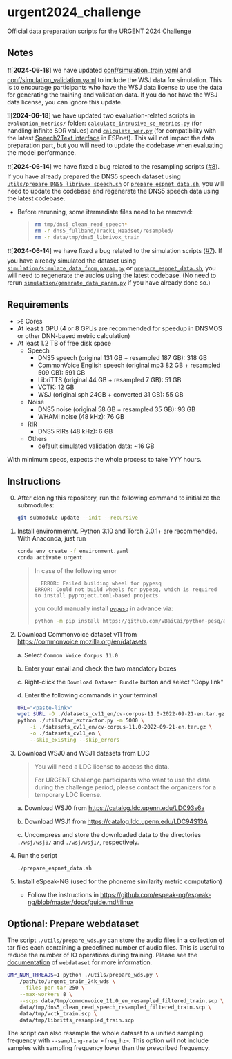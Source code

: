 # urgent2024_challenge
Official data preparation scripts for the URGENT 2024 Challenge

## Notes

❗️❗️[**2024-06-18**] we have updated [conf/simulation_train.yaml](https://github.com/urgent-challenge/urgent2024_challenge/tree/main/conf/simulation_train.yaml) and [conf/simulation_validation.yaml](https://github.com/urgent-challenge/urgent2024_challenge/tree/main/conf/simulation_validation.yaml) to include the WSJ data for simulation. This is to encourage participants who have the WSJ data license to use the data for generating the training and validation data. If you do not have the WSJ data license, you can ignore this update.

❕❕[**2024-06-18**] we have updated two evaluation-related scripts in `evaluation_metrics/` folder: [`calculate_intrusive_se_metrics.py`](https://github.com/urgent-challenge/urgent2024_challenge/blob/main/evaluation_metrics/calculate_intrusive_se_metrics.py) (for handling infinite SDR values) and [`calculate_wer.py`](https://github.com/urgent-challenge/urgent2024_challenge/blob/main/evaluation_metrics/calculate_wer.py) (for compatibility with the latest [Speech2Text interface](https://github.com/espnet/espnet/blob/master/espnet2/bin/s2t_inference.py) in ESPnet). This will not impact the data preparation part, but you will need to update the codebase when evaluating the model performance.

❗️❗️[**2024-06-14**] we have fixed a bug related to the resampling scripts ([#8](https://github.com/urgent-challenge/urgent2024_challenge/pull/9)). If you have already prepared the DNS5 speech dataset using [`utils/prepare_DNS5_librivox_speech.sh`](https://github.com/urgent-challenge/urgent2024_challenge/blob/main/utils/prepare_DNS5_librivox_speech.sh) or [`prepare_espnet_data.sh`](https://github.com/urgent-challenge/urgent2024_challenge/blob/main/prepare_espnet_data.sh), you will need to update the codebase and regenerate the DNS5 speech data using the latest codebase.
* Before rerunning, some itermediate files need to be removed:
    > ```bash
    > rm tmp/dns5_clean_read_speech*
    > rm -r dns5_fullband/Track1_Headset/resampled/
    > rm -r data/tmp/dns5_librivox_train
    > ```

❗️❗️[**2024-06-14**] we have fixed a bug related to the simulation scripts ([#7](https://github.com/urgent-challenge/urgent2024_challenge/pull/7)). If you have already simulated the dataset using [`simulation/simulate_data_from_param.py`](https://github.com/urgent-challenge/urgent2024_challenge/blob/main/simulation/simulate_data_from_param.py) or [`prepare_espnet_data.sh`](https://github.com/urgent-challenge/urgent2024_challenge/blob/main/prepare_espnet_data.sh), you will need to regenerate the audios using the latest codebase. (No need to rerun [`simulation/generate_data_param.py`](https://github.com/urgent-challenge/urgent2024_challenge/blob/main/simulation/generate_data_param.py) if you have already done so.)

## Requirements

- `>8` Cores
- At least `1` GPU (4 or 8 GPUs are recommended for speedup in DNSMOS or other DNN-based metric calculation)
- At least 1.2 TB of free disk space
  - Speech
    - DNS5 speech (original 131 GB + resampled 187 GB): 318 GB
    - CommonVoice English speech (original mp3 82 GB + resampled 509 GB): 591 GB
    - LibriTTS (original 44 GB + resampled 7 GB): 51 GB
    - VCTK: 12 GB
    - WSJ (original sph 24GB + converted 31 GB): 55 GB
  - Noise
    - DNS5 noise (original 58 GB + resampled 35 GB): 93 GB
    - WHAM! noise (48 kHz): 76 GB
  - RIR
    - DNS5 RIRs (48 kHz): 6 GB
  - Others
    - default simulated validation data: ~16 GB

With minimum specs, expects the whole process to take YYY hours.

## Instructions

0. After cloning this repository, run the following command to initialize the submodules:
    ```bash
    git submodule update --init --recursive
    ```

1. Install environmemnt. Python 3.10 and Torch 2.0.1+ are recommended.
   With Anaconda, just run

    ```bash
    conda env create -f environment.yaml
    conda activate urgent
    ```

    > In case of the following error
    > ```
    >   ERROR: Failed building wheel for pypesq
    > ERROR: Could not build wheels for pypesq, which is required to install pyproject.toml-based projects
    > ```
    > you could manually install [`pypesq`](https://github.com/vBaiCai/python-pesq) in advance via:
    > ```bash
    > python -m pip install https://github.com/vBaiCai/python-pesq/archive/master.zip
    > ```

2. Download Commonvoice dataset v11 from https://commonvoice.mozilla.org/en/datasets

    a. Select `Common Voice Corpus 11.0`

    b. Enter your email and check the two mandatory boxes

    c. Right-click the `Download Dataset Bundle` button and select "Copy link"

    d. Enter the following commands in your terminal

    ```bash
    URL="<paste-link>"
    wget $URL -O ./datasets_cv11_en/cv-corpus-11.0-2022-09-21-en.tar.gz
    python ./utils/tar_extractor.py -m 5000 \
        -i ./datasets_cv11_en/cv-corpus-11.0-2022-09-21-en.tar.gz \
        -o ./datasets_cv11_en \
        --skip_existing --skip_errors
    ``` 

3. Download WSJ0 and WSJ1 datasets from LDC
    > You will need a LDC license to access the data.
    >
    > For URGENT Challenge participants who want to use the data during the challenge period, please contact the organizers for a temporary LDC license.

    a. Download WSJ0 from https://catalog.ldc.upenn.edu/LDC93s6a

    b. Download WSJ1 from https://catalog.ldc.upenn.edu/LDC94S13A

    c. Uncompress and store the downloaded data to the directories `./wsj/wsj0/` and `./wsj/wsj1/`, respectively.

4. Run the script

    ```bash
    ./prepare_espnet_data.sh
    ```

5. Install eSpeak-NG (used for the phoneme similarity metric computation)
   - Follow the instructions in https://github.com/espeak-ng/espeak-ng/blob/master/docs/guide.md#linux

## Optional: Prepare webdataset

The script `./utils/prepare_wds.py` can store the audio files in a collection
of tar files each containing a predefined number of audio files. This is useful
to reduce the number of IO operations during training. Please see the
[documentation](https://github.com/webdataset/webdataset) of `webdataset` for
more information.

```bash
OMP_NUM_THREADS=1 python ./utils/prepare_wds.py \
    /path/to/urgent_train_24k_wds \
    --files-per-tar 250 \
    --max-workers 8 \
    --scps data/tmp/commonvoice_11.0_en_resampled_filtered_train.scp \
    data/tmp/dns5_clean_read_speech_resampled_filtered_train.scp \
    data/tmp/vctk_train.scp \
    data/tmp/libritts_resampled_train.scp
```
The script can also resample the whole dataset to a unified sampling frequency
with `--sampling-rate <freq_hz>`. This option will not include samples with
sampling frequency lower than the prescribed frequency.
